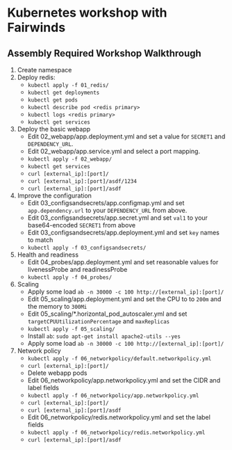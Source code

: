 # Kubernetes workshop with Fairwinds

## Assembly Required Workshop Walkthrough

1. Create namespace
1. Deploy redis:
    * `kubectl apply -f 01_redis/`
    * `kubectl get deployments`
    * `kubectl get pods`
    * `kubectl describe pod <redis primary>`
    * `kubectl logs <redis primary>`
    * `kubectl get services`
1. Deploy the basic webapp
    * Edit 02_webapp/app.deployment.yml and set a value for `SECRET1` and `DEPENDENCY_URL`.
    * Edit 02_webapp/app.service.yml and select a port mapping.
    * `kubectl apply -f 02_webapp/`
    * `kubectl get services`
    * `curl [external_ip]:[port]/`
    * `curl [external_ip]:[port]/asdf/1234`
    * `curl [external_ip]:[port]/asdf`
1. Improve the configuration
    * Edit 03_configsandsecrets/app.configmap.yml and set `app.dependency.url` to your `DEPENDENCY_URL` from above.
    * Edit 03_configsandsecrets/app.secret.yml and set `val1` to your base64-encoded `SECRET1`   from above
    * Edit 03_configsandsecrets/app.deployment.yml and set `key` names to match
    * `kubectl apply -f 03_configsandsecrets/`
1. Health and readiness
    * Edit 04_probes/app.deployment.yml and set reasonable values for livenessProbe and readinessProbe
    * `kubectl apply -f 04_probes/`
1. Scaling
    * Apply some load `ab -n 30000 -c 100 http://[external_ip]:[port]/`
    * Edit 05_scaling/app.deployment.yml and set the CPU to to `200m` and the memory to `300Mi`
    * Edit 05_scaling/*.horizontal_pod_autoscaler.yml and set `targetCPUUtilizationPercentage` and `maxReplicas`
    * `kubectl apply -f 05_scaling/`
    * Install `ab`: `sudo apt-get install apache2-utils --yes`
    * Apply some load `ab -n 30000 -c 100 http://[external_ip]:[port]/`
1. Network policy
    * `kubectl apply -f 06_networkpolicy/default.networkpolicy.yml`
    * `curl [external_ip]:[port]/`
    * Delete webapp pods
    * Edit 06_networkpolicy/app.networkpolicy.yml and set the CIDR and label fields
    * `kubectl apply -f 06_networkpolicy/app.networkpolicy.yml`
    * `curl [external_ip]:[port]/`
    * `curl [external_ip]:[port]/asdf`
    * Edit 06_networkpolicy/redis.networkpolicy.yml and set the label fields
    * `kubectl apply -f 06_networkpolicy/redis.networkpolicy.yml`
    * `curl [external_ip]:[port]/asdf`

